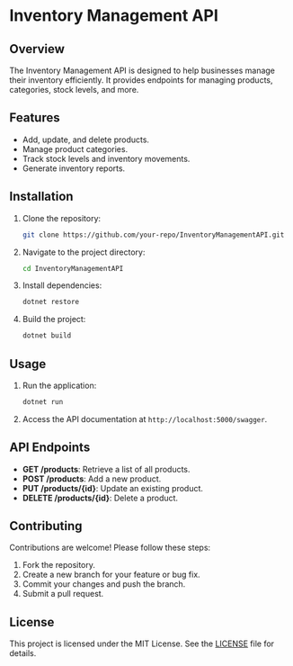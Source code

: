 # Inventory Management API
## Overview
The Inventory Management API is designed to help businesses manage their inventory efficiently. It provides endpoints for managing products, categories, stock levels, and more.

## Features
- Add, update, and delete products.
- Manage product categories.
- Track stock levels and inventory movements.
- Generate inventory reports.

## Installation
1. Clone the repository:
    ```bash
    git clone https://github.com/your-repo/InventoryManagementAPI.git
    ```
2. Navigate to the project directory:
    ```bash
    cd InventoryManagementAPI
    ```
3. Install dependencies:
    ```bash
    dotnet restore
    ```
4. Build the project:
    ```bash
    dotnet build
    ```

## Usage
1. Run the application:
    ```bash
    dotnet run
    ```
2. Access the API documentation at `http://localhost:5000/swagger`.

## API Endpoints
- **GET /products**: Retrieve a list of all products.
- **POST /products**: Add a new product.
- **PUT /products/{id}**: Update an existing product.
- **DELETE /products/{id}**: Delete a product.

## Contributing
Contributions are welcome! Please follow these steps:
1. Fork the repository.
2. Create a new branch for your feature or bug fix.
3. Commit your changes and push the branch.
4. Submit a pull request.

## License
This project is licensed under the MIT License. See the [LICENSE](LICENSE) file for details.